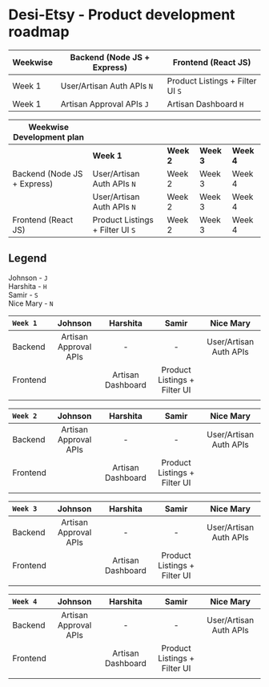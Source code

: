 # Desi-Etsy - Product development roadmap

| Weekwise | Backend (Node JS + Express) | Frontend (React JS)              |
| -------- | --------------------------- | -------------------------------- |
| Week 1   | User/Artisan Auth APIs `N`  | Product Listings + Filter UI `S` |
| Week 1   | Artisan Approval APIs `J`   | Artisan Dashboard `H`            |

| Weekwise Development plan   |                                  |            |            |            |
| --------------------------- | -------------------------------- | ---------- | ---------- | ---------- |
|                             | **Week 1**                       | **Week 2** | **Week 3** | **Week 4** |
| Backend (Node JS + Express) | User/Artisan Auth APIs `N`       | Week 2     | Week 3     | Week 4     |
|                             | User/Artisan Auth APIs `N`       | Week 2     | Week 3     | Week 4     |
| Frontend (React JS)         | Product Listings + Filter UI `S` | Week 2     | Week 3     | Week 4     |

## Legend

Johnson - `J`\
Harshita - `H`\
Samir - `S`\
Nice Mary - `N`

| `Week 1` |        Johnson        |     Harshita      |            Samir             |       Nice Mary        |
| :------- | :-------------------: | :---------------: | :--------------------------: | :--------------------: |
| Backend  | Artisan Approval APIs |         -         |              -               | User/Artisan Auth APIs |
| Frontend |                       | Artisan Dashboard | Product Listings + Filter UI |                        |
|          |                       |                   |                              |                        |

| `Week 2` |        Johnson        |     Harshita      |            Samir             |       Nice Mary        |
| :------- | :-------------------: | :---------------: | :--------------------------: | :--------------------: |
| Backend  | Artisan Approval APIs |         -         |              -               | User/Artisan Auth APIs |
| Frontend |                       | Artisan Dashboard | Product Listings + Filter UI |                        |
|          |                       |                   |                              |                        |

| `Week 3` |        Johnson        |     Harshita      |            Samir             |       Nice Mary        |
| :------- | :-------------------: | :---------------: | :--------------------------: | :--------------------: |
| Backend  | Artisan Approval APIs |         -         |              -               | User/Artisan Auth APIs |
| Frontend |                       | Artisan Dashboard | Product Listings + Filter UI |                        |
|          |                       |                   |                              |                        |

| `Week 4` |        Johnson        |     Harshita      |            Samir             |       Nice Mary        |
| :------- | :-------------------: | :---------------: | :--------------------------: | :--------------------: |
| Backend  | Artisan Approval APIs |         -         |              -               | User/Artisan Auth APIs |
| Frontend |                       | Artisan Dashboard | Product Listings + Filter UI |                        |
|          |                       |                   |                              |                        |
